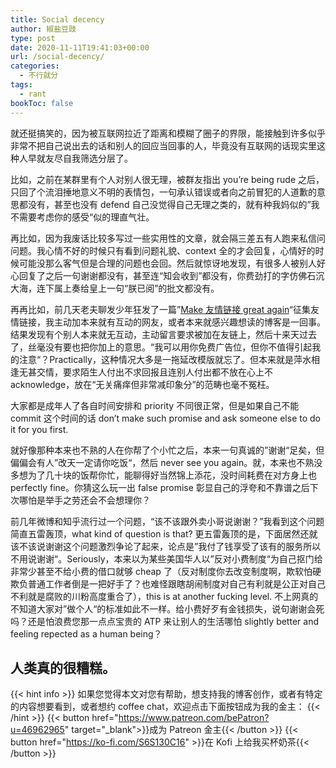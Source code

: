 ```yaml
---
title: Social decency
author: 椒盐豆豉
type: post
date: 2020-11-11T19:41:03+00:00
url: /social-decency/
categories:
  - 不行就分
tags:
  - rant
bookToc: false
---
```

就还挺搞笑的，因为被互联网拉近了距离和模糊了圈子的界限，能接触到许多似乎非常不把自己说出去的话和别人的回应当回事的人，毕竟没有互联网的话现实里这种人早就友尽自我筛选分层了。

比如，之前在某群里有个人对别人很无理，被群友指出 you’re being rude 之后，只回了个流泪捶地意义不明的表情包，一句承认错误或者向之前冒犯的人道歉的意思都没有，甚至也没有 defend 自己没觉得自己无理之类的，就有种我妈似的”我不需要考虑你的感受“似的理直气壮。

再比如，因为我废话比较多写过一些实用性的文章，就会隔三差五有人跑来私信问问题。我心情不好的时候只有看到问题礼貌、context 全的才会回复，心情好的时候可能没那么客气但是合理的问题也会回。然后就惊讶地发现，有很多人被别人好心回复了之后一句谢谢都没有，甚至连“知会收到”都没有，你费劲打的字仿佛石沉大海，连下属上奏给皇上一句“朕已阅”的批文都没有。

再再比如，前几天老夫聊发少年狂发了一篇”[Make 友情链接 great again](../make-blog-friend-links-great-again！/)“征集友情链接，我主动加本来就有互动的网友，或者本来就感兴趣想读的博客是一回事。结果发现有个别人本来就无互动，主动留言要求被加在友链上，然后十来天过去了，丝毫没有要也把你加上的意思。“我可以用你免费广告位，但你不值得引起我的注意“？Practically，这种情况大多是一拖延改模版就忘了。但本来就是萍水相逢无甚交情，要求陌生人付出不求回报且连别人付出都不放在心上不 acknowledge，放在“无关痛痒但非常减印象分”的范畴也毫不冤枉。

大家都是成年人了各自时间安排和 priority 不同很正常，但是如果自己不能 commit 这个时间的话 don’t make such promise and ask someone else to do it for you first.

就好像那种本来也不熟的人在你帮了个小忙之后，本来一句真诚的”谢谢“足矣，但偏偏会有人”改天一定请你吃饭“，然后 never see you again。就，本来也不熟没多想为了几十块的饭帮你忙，能聊得好当然锦上添花，没时间耗费在对方身上也 perfectly fine。你猜这么玩一出 false promise 彰显自己的浮夸和不靠谱之后下次哪怕是举手之劳还会不会想理你？

前几年微博和知乎流行过一个问题，“该不该跟外卖小哥说谢谢？”我看到这个问题简直五雷轰顶，what kind of question is that? 更五雷轰顶的是，下面居然还就该不该说谢谢这个问题激烈争论了起来，论点是”我付了钱享受了该有的服务所以不用说谢谢“。Seriously，本来以为某些美国华人以”反对小费制度“为自己抠门给非常少甚至不给小费的借口就够 cheap 了（反对制度你去改变制度啊，欺软怕硬欺负普通工作者倒是一把好手了？也难怪跟瞎胡闹制度对自己有利就是公正对自己不利就是腐败的川粉高度重合了），this is at another fucking level. 不上网真的不知道大家对”做个人“的标准如此不一样。给小费好歹有金钱损失，说句谢谢会死吗？还是怕浪费您那一点点宝贵的 ATP 来让别人的生活哪怕 slightly better and feeling repected as a human being？

人类真的很糟糕。
---
{{< hint info >}}
如果您觉得本文对您有帮助，想支持我的博客创作，或者有特定的内容想要看到，或者想约 coffee chat，欢迎点击下面按钮成为我的金主：
{{< /hint >}}
{{< button href="https://www.patreon.com/bePatron?u=46962965" target="_blank">}}成为 Patreon 金主{{< /button >}}
{{< button href="https://ko-fi.com/S6S130C16" >}}在 Kofi 上给我买杯奶茶{{< /button >}}